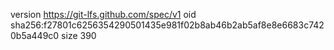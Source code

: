 version https://git-lfs.github.com/spec/v1
oid sha256:f27801c6256354290501435e981f02b8ab46b2ab5af8e8e6683c7420b5a449c0
size 390

